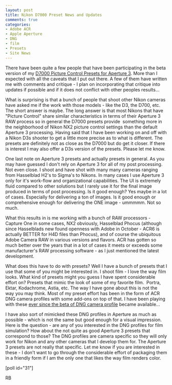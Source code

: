 ```yaml
---
layout: post
title: Nikon D7000 Preset News and Updates
comments: true
categories:
- Adobe ACR
- Apple Aperture
- DNG
- film
- Presets
- Site News
---
```

There have been quite a few people that have been participating in the beta version of my <a href="http://photo.rwboyer.com/2011/11/09/nikon-d7000-presets-for-aperture-3/">D7000 Picture Control Presets for Aperture 3</a>. More than I expected with all the caveats that I put out there. A few of them have written me with comments and critique - I plan on incorporating that critique into updates if possible and if it does not conflict with other peoples results...

What is surprising is that a bunch of people that shoot other Nikon cameras have asked me if the work with those models - like the D3, the D700, etc. The short answer is maybe. The long answer is that most Nikons that have "Picture Control" share similar characteristics in terms of their Aperture 3 RAW process so in general the D7000 presets provide  something more in the neighborhood of Nikon NX2 picture control settings than the default Aperture 3 processing. Having said that I have been working on and off with a Nikon D3s shooter to get a little more precise as to what is different. The presets are definitely not as close as the D7000 but do get it closer. If there is interest I may also offer a D3s version of the presets. Please let me know.

One last note on Aperture 3 presets and actually presets in general. As you may have guessed I don't rely on Aperture 3 for all of my post processing. Not even close. I shoot and have shot with many many cameras ranging from Hasselblad H2's to Sigma's to Nikons. In many cases I use Aperture 3 only for it's work-flow and organizational capabilities. The UI is extremely fluid compared to other solutions but I rarely use it for the final image produced in terms of post processing. Is it good enough? Yes maybe in a lot of cases. Especially for delivering a ton of images. Is it good enough or comprehensive enough for delivering the ONE image - ummmmm. Not so much.

What this results in is me working with a bunch of RAW processors - Capture One in some cases, NX2 obviously, Hasselblad Phocus (although since Hasselblads new found openness with Adobe in October - ACR6 is actually BETTER for H4D files than Phocus), and of course the ubiquitous Adobe Camera RAW in various versions and flavors. ACR has gotten so much better over the years that in a lot of cases it meets or exceeds some manufacturer's RAW processing software - as I just mentioned the latest development.

What does this have to do with presets? Well I have a bunch of presets that I use that some of you might be interested in. I shoot film - I love the way film looks. What kind of presets might you guess I have spent considerable effort on? Presets that mimic the look of some of my favorite film.  Portra, Ektar, Kodachrome, Astia, etc. The way I have gone about this is not the way you may think. Most of my preset effort has been in the form of ACR DNG camera profiles with some add-ons on top of that. I have been playing with these <a href="http://photo.rwboyer.com/2008/08/10/adobe-lightroom2-and-dng-camera-profiles/">ever since the beta of DNG camera profile</a> became available...

I have also sort of mimicked these DNG profiles in Aperture as much as possible - which is not the same but good enough for a visual impression. Here is the question - are any of you interested in the DNG profiles for film simulation? How about the not quite as good Aperture 3 presets that correspond to those? The DNG profiles are camera specific so they will only work for Nikon and any other cameras that I develop them for. The Aperture 3 presets are not really that specific. Let me know if you are interested in these - I don't want to go through the considerable effort of packaging them in a friendly form if I am the only one that likes the way film renders color.

[poll id="31"]

RB